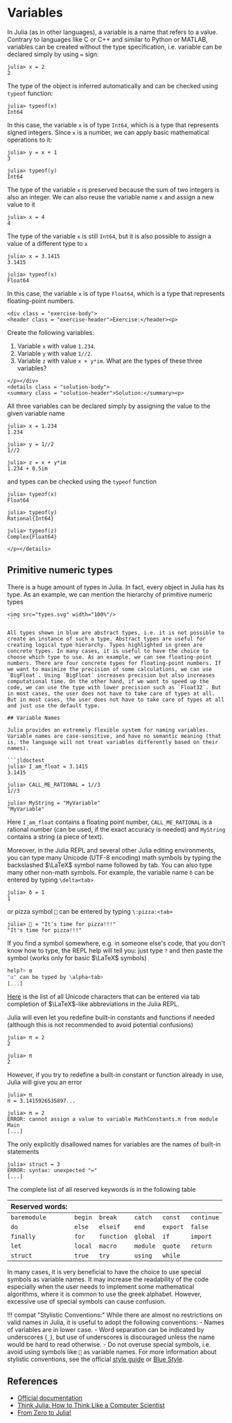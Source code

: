 # Variables

In Julia (as in other languages), a variable is a name that refers to a value. Contrary to languages like C or C++ and similar to Python or MATLAB, variables can be created without the type specification, i.e. variable can be declared simply by using `=` sign:

```jldoctest var_declaration
julia> x = 2
2
```

The type of the object is inferred automatically and can be checked using `typeof` function:

```jldoctest var_declaration
julia> typeof(x)
Int64
```

In this case, the variable `x` is of type `Int64`, which is a type that represents signed integers. Since `x` is a number, we can apply basic mathematical operations to it:

```jldoctest var_declaration
julia> y = x + 1
3

julia> typeof(y)
Int64
```

The type of the variable `x` is preserved because the sum of two integers is also an integer. We can also reuse the variable name `x` and assign a new value to it

```jldoctest var_declaration
julia> x = 4
4
```

The type of the variable `x` is still `Int64`, but it is also possible to assign a value of a different type to `x`

```jldoctest var_declaration
julia> x = 3.1415
3.1415

julia> typeof(x)
Float64
```

In this case, the variable `x` is of type `Float64`, which is a type that represents floating-point numbers.

```@raw html
<div class = "exercise-body">
<header class = "exercise-header">Exercise:</header><p>
```
Create the following variables:
1. Variable `x` with value `1.234`.
2. Variable `y` with value `1//2`.
3. Variable `z` with value `x + y*im`.
What are the types of these three variables?

```@raw html
</p></div>
<details class = "solution-body">
<summary class = "solution-header">Solution:</summary><p>
```

All three variables can be declared simply by assigning the value to the given variable name
```jldoctest var_types
julia> x = 1.234
1.234

julia> y = 1//2
1//2

julia> z = x + y*im
1.234 + 0.5im
```
and types can be checked using the `typeof` function
```jldoctest var_types
julia> typeof(x)
Float64

julia> typeof(y)
Rational{Int64}

julia> typeof(z)
Complex{Float64}
```
```@raw html
</p></details>
```

## Primitive numeric types

There is a huge amount of types in Julia. In fact, every object in Julia has its type. As an example, we can mention the hierarchy of primitive numeric types

```@raw html
<img src="types.svg" width="100%"/>
``` ⠀

All types shown in blue are abstract types, i.e. it is not possible to create an instance of such a type. Abstract types are useful for creating logical type hierarchy. Types highlighted in green are concrete types. In many cases, it is useful to have the choice to choose which type to use. As an example, we can see floating-point numbers. There are four concrete types for floating-point numbers. If we want to maximize the precision of some calculations, we can use `BigFloat`. Using `BigFloat` increases precision but also increases computational time. On the other hand, if we want to speed up the code, we can use the type with lower precision such as `Float32`. But in most cases, the user does not have to take care of types at all. But in most cases, the user does not have to take care of types at all and just use the default type.

## Variable Names

Julia provides an extremely flexible system for naming variables. Variable names are case-sensitive, and have no semantic meaning (that is, the language will not treat variables differently based on their names).

```jldoctest
julia> I_am_float = 3.1415
3.1415

julia> CALL_ME_RATIONAL = 1//3
1//3

julia> MyString = "MyVariable"
"MyVariable"
```

Here `I_am_float` contains a floating point number, `CALL_ME_RATIONAL` is a rational number (can be used, if the exact accuracy is needed) and `MyString` contains a string (a piece of text).

Moreover, in the Julia REPL and several other Julia editing environments, you can type many Unicode (UTF-8 encoding) math symbols by typing the backslashed $\LaTeX$ symbol name followed by tab. You can also type many other non-math symbols. For example, the variable name `δ` can be entered by typing `\delta<tab>`

```jldoctest
julia> δ = 1
1
```

or pizza symbol `🍕` can be entered by typing `\:pizza:<tab>`

```jldoctest
julia> 🍕 = "It's time for pizza!!!"
"It's time for pizza!!!"
```

If you find a symbol somewhere, e.g. in someone else's code, that you don't know how to type, the REPL help will tell you: just type `?` and then paste the symbol (works only for basic $\LaTeX$ symbols)

```julia
help?> α
"α" can be typed by \alpha<tab>
[...]
```

[Here](https://docs.julialang.org/en/v1/manual/unicode-input/) is the list of all Unicode characters that can be entered via tab completion of $\LaTeX$-like abbreviations in the Julia REPL.

Julia will even let you redefine built-in constants and functions if needed (although this is not recommended to avoid potential confusions)

```jldoctest
julia> π = 2
2

julia> π
2
```

However, if you try to redefine a built-in constant or function already in use, Julia will give you an error

```jldoctest
julia> π
π = 3.1415926535897...

julia> π = 2
ERROR: cannot assign a value to variable MathConstants.π from module Main
[...]
```

The only explicitly disallowed names for variables are the names of built-in statements

```jldoctest
julia> struct = 3
ERROR: syntax: unexpected "="
[...]
```

The complete list of all reserved keywords is in the following table

| Reserved words: |         |            |          |          |            |
| :---            | :---    | :---       | :---     | :---     | :---       |
| `baremodule`    | `begin` | `break`    | `catch`  | `const`  | `continue` |
| `do`            | `else`  | `elseif`   | `end`    | `export` | `false`    |
| `finally`       | `for`   | `function` | `global` | `if`     | `import`   |
| `let`           | `local` | `macro`    | `module` | `quote`  | `return`   |
| `struct`        | `true`  | `try`      | `using`  | `while`  |            |

In many cases, it is very beneficial to have the choice to use special symbols as variable names. It may increase the readability of the code especially when the user needs to implement some mathematical algorithms, where it is common to use the greek alphabet. However, excessive use of special symbols can cause confusion.


!!! compat "Stylistic Conventions:"
    While there are almost no restrictions on valid names in Julia, it is useful to adopt the following conventions:
    - Names of variables are in lower case.
    - Word separation can be indicated by underscores (`_`), but use of underscores is discouraged unless the name would be hard to read otherwise.
    - Do not overuse special symbols, i.e. avoid using symbols like `🍕` as variable names.
    For more information about stylistic conventions, see the official [style guide](https://docs.julialang.org/en/v1/manual/style-guide/#Style-Guide-1) or [Blue Style](https://github.com/invenia/BlueStyle).


## References

- [Official documentation](https://docs.julialang.org/en/v1/manual/variables/)
- [Think Julia: How to Think Like a Computer Scientist](https://benlauwens.github.io/ThinkJulia.jl/latest/book.html#chap02)
- [From Zero to Julia!](https://techytok.com/lesson-variables-and-types/)
